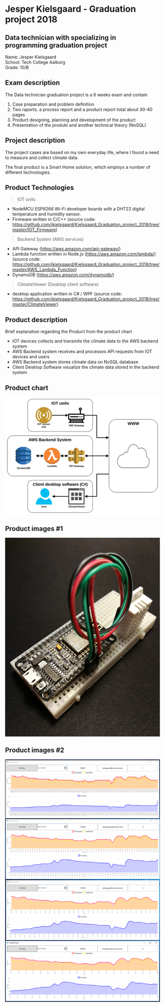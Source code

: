# Jesper Kielsgaard - Graduation project 2018
## Data technician with specializing in programming graduation project

Name: Jesper Kielsgaard<br>
School: Tech College Aalborg<br>
Grade: 10/B

## Exam description
The Data technician graduation project is a 6 weeks exam and contain
1. Case preparation and problem definition
2. Two raports. a process report and a product report total about 30-40 pages 
3. Product designing, planning and development of the product
4. Presentation of the produkt and another technical theory (NoSQL)

## Project description
The project cases are based on my own everyday life, where I found a need to measure and collect climate data.

The final product is a Smart Home solution, which employs a number of different technologies.

## Product Technologies
>IOT units
- NodeMCU ESP8266 Wi-Fi developer boards with a DHT22 digital temperature and humidity sensor.
- Firmware written in C/C++ (source code: https://github.com/jkielsgaard/Kielsgaard_Graduation_project_2018/tree/master/IOT_Firmware)

>Backend System (AWS services)
- API Gateway (https://aws.amazon.com/api-gateway/)
- Lambda function written in Node.js (https://aws.amazon.com/lambda/) (source code: https://github.com/jkielsgaard/Kielsgaard_Graduation_project_2018/tree/master/AWS_Lambda_Function)
- DynamoDB (https://aws.amazon.com/dynamodb/)

>ClimateViewer (Desktop client software) 
- desktop application written in C# / WPF (source code: https://github.com/jkielsgaard/Kielsgaard_Graduation_project_2018/tree/master/ClimateViewer)

## Product description
Brief explanation regarding the Product from the product chart
- IOT devices collects and transmits the climate data to the AWS backend system
- AWS Backend system receives and processes API requests from IOT devices and users
- AWS Backend system stores climate data on NoSQL database
- Client Desktop Software visualize the climate data stored in the backend system

## Product chart
<img src="./assets/ProjectDiagram.jpg" width="600">

## Product images #1
<img src="./assets/IOTunit_raw.jpg" width="600">

## Product images #2
<img src="./assets/Data.PNG" width="600">
